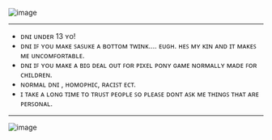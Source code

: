 ![image](https://github.com/user-attachments/assets/82878884-b7ca-45e3-9447-cd38ba82f0e2)

--------------------------

- ᴅɴɪ ᴜɴᴅᴇʀ 13 ʏᴏ!
- ᴅɴɪ ɪꜰ ʏᴏᴜ ᴍᴀᴋᴇ ꜱᴀꜱᴜᴋᴇ ᴀ ʙᴏᴛᴛᴏᴍ ᴛᴡɪɴᴋ.... ᴇᴜɢʜ. ʜᴇꜱ ᴍʏ ᴋɪɴ ᴀɴᴅ ɪᴛ ᴍᴀᴋᴇꜱ ᴍᴇ ᴜɴᴄᴏᴍꜰᴏʀᴛᴀʙʟᴇ.
- ᴅɴɪ ɪꜰ ʏᴏᴜ ᴍᴀᴋᴇ ᴀ ʙɪɢ ᴅᴇᴀʟ ᴏᴜᴛ ꜰᴏʀ ᴘɪxᴇʟ ᴘᴏɴʏ ɢᴀᴍᴇ ɴᴏʀᴍᴀʟʟʏ ᴍᴀᴅᴇ ꜰᴏʀ ᴄʜɪʟᴅʀᴇɴ.
- ɴᴏʀᴍᴀʟ ᴅɴɪ , ʜᴏᴍᴏᴘʜɪᴄ, ʀᴀᴄɪꜱᴛ ᴇᴄᴛ. 
- ɪ ᴛᴀᴋᴇ ᴀ ʟᴏɴɢ ᴛɪᴍᴇ ᴛᴏ ᴛʀᴜꜱᴛ ᴘᴇᴏᴘʟᴇ ꜱᴏ ᴘʟᴇᴀꜱᴇ ᴅᴏɴᴛ ᴀꜱᴋ ᴍᴇ ᴛʜɪɴɢꜱ ᴛʜᴀᴛ ᴀʀᴇ ᴘᴇʀꜱᴏɴᴀʟ.

----------------

![image](https://github.com/user-attachments/assets/71c925c3-56d9-4e5f-a973-cf0780e224d1)
